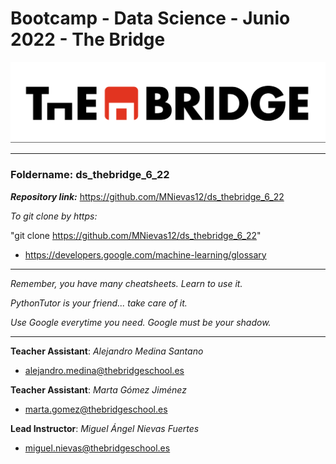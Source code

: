 # Bootcamp - Data Science - Junio 2022 - The Bridge


![The Bridge](./1-Ramp_Up/Presentaciones/img/TheBridge_logo.png)

----------

### **Foldername**: ds_thebridge_6_22

***Repository link:*** https://github.com/MNievas12/ds_thebridge_6_22

*To git clone by https:*

"git clone https://github.com/MNievas12/ds_thebridge_6_22"

- https://developers.google.com/machine-learning/glossary


---------

*Remember, you have many cheatsheets. Learn to use it.*

*PythonTutor is your friend... take care of it.*

*Use Google everytime you need. Google must be your shadow.*

---------

**Teacher Assistant**: *Alejandro Medina Santano*

- alejandro.medina@thebridgeschool.es

**Teacher Assistant**: *Marta Gómez Jiménez*

- marta.gomez@thebridgeschool.es

**Lead Instructor**: *Miguel Ángel Nievas Fuertes*

- miguel.nievas@thebridgeschool.es